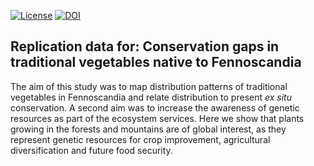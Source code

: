 <!-- badges: start -->
[![License](https://img.shields.io/badge/License-CC%20BY%204.0-blue.svg)](https://creativecommons.org/licenses/by/4.0/)
[![DOI](https://zenodo.org/badge/249921486.svg)](https://zenodo.org/badge/latestdoi/249921486)
<!-- badges: end -->

## Replication data for: Conservation gaps in traditional vegetables native to Fennoscandia 

The aim of this study was to map distribution patterns of traditional vegetables in Fennoscandia and relate distribution to present *ex situ* conservation. A second aim was to increase the awareness of genetic resources as part of the ecosystem services. Here we show that plants growing in the forests and mountains are of global interest, as they represent genetic resources for crop improvement, agricultural diversification and future food security.

